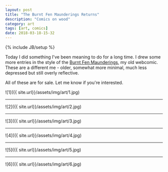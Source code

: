 ```yaml
---
layout: post
title: "The Burnt Fen Maunderings Returns"
description: "Comics on wood"
category: art
tags: [art, comics]
date: 2018-03-18-15-32
---
```

{% include JB/setup %}

Today I did something I've been meaning to do for a long time. I drew some more entries in the style of the [Burnt Fen Maunderings](https://burntfen.com/comic), my old webcomic. These are a different me - older, somewhat more minimal, much less depressed but still overly reflective.

All of these are for sale. Let me know if you're interested.

![1]({{ site.url}}/assets/img/art/1.jpg)  

<hr />

![2]({{ site.url}}/assets/img/art/2.jpg)  

<hr />

![3]({{ site.url}}/assets/img/art/3.jpg)  

<hr />

![4]({{ site.url}}/assets/img/art/4.jpg)  

<hr />

![5]({{ site.url}}/assets/img/art/5.jpg)  

<hr />

![6]({{ site.url}}/assets/img/art/6.jpg)